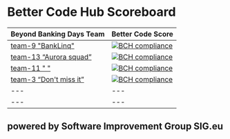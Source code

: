 # Better Code Hub Scoreboard 

Beyond Banking Days Team | Better Code Score
--- | ---
[team-9 "BankLinq"](https://github.com/BeyondBankingDays/team-9) | [![BCH compliance](https://bettercodehub.com/edge/badge/BeyondBankingDays/team-9?branch=master&token=a415a6c9c78ba69a046244da77687988af31e40b)](https://bettercodehub.com/)
[team-13 “Aurora squad”](https://github.com/BeyondBankingDays/team-13) | [![BCH compliance](https://bettercodehub.com/edge/badge/BeyondBankingDays/team-13?branch=master&token=89879945bf934fd7b4a18c64bfe0eaad49fc9198)](https://bettercodehub.com/)
[team-11 " "](https://github.com/BeyondBankingDays/team-11-app) | [![BCH compliance](https://bettercodehub.com/edge/badge/BeyondBankingDays/team-11?branch=master&token=bf98fd0ca2b8e26317dbe06126e8679d4f6ae255)](https://bettercodehub.com/)
[team-3 “Don't miss it”](https://github.com/BeyondBankingDays/team-13) |[![BCH compliance](https://bettercodehub.com/edge/badge/BeyondBankingDays/team-3?branch=master&token=95340d7f61323c887335b4e9a3ec4a834e821699)](https://bettercodehub.com/)
--- | ---
--- | ---


## powered by Software Improvement Group SIG.eu
